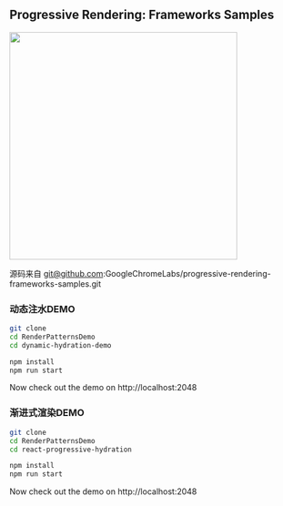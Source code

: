 ## Progressive Rendering: Frameworks Samples

<img src="https://i.imgur.com/TgPqaHf.jpg" width="400">

源码来自 git@github.com:GoogleChromeLabs/progressive-rendering-frameworks-samples.git


### 动态注水DEMO
```sh
git clone 
cd RenderPatternsDemo
cd dynamic-hydration-demo

npm install
npm run start
```

Now check out the demo on http://localhost:2048



### 渐进式渲染DEMO
```sh
git clone 
cd RenderPatternsDemo
cd react-progressive-hydration

npm install
npm run start
```

Now check out the demo on http://localhost:2048

### 

